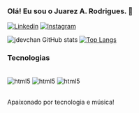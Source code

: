 
### Olá! Eu sou o Juarez A. Rodrigues. 👋

[![Linkedin](https://img.shields.io/badge/LinkedIn-0077B5?style=for-the-badge&logo=linkedin&logoColor=white)](https://br.linkedin.com/in/juarez-alves-rodrigues-8b0441195)
[![Instagram](https://img.shields.io/badge/Instagram-E4405F?style=for-the-badge&logo=instagram&logoColor=white)](https://www.instagram.com/juarezarodrigues)

![jdevchan GitHub stats](https://github-readme-stats.vercel.app/api?username=jdevchan&show_icons=true&theme=tokyonight)
[![Top Langs](https://github-readme-stats.vercel.app/api/top-langs/?username=jdevchan&layout=compact)](https://github.com/jdevchan/github-readme-stats)

### Tecnologias
<div style="display: inline_block"><br/>
  <img align="center" alt="html5" src="https://img.shields.io/badge/HTML5-E34F26?style=for-the-badge&logo=html5&logoColor=white">
  <img align="center" alt="html5" src="https://img.shields.io/badge/CSS3-1572B6?style=for-the-badge&logo=css3&logoColor=whitee">
  <img align="center" alt="html5" src="https://img.shields.io/badge/JavaScript-F7DF1E?style=for-the-badge&logo=javascript&logoColor=black">
</div><br/>

Apaixonado por tecnologia e música!
